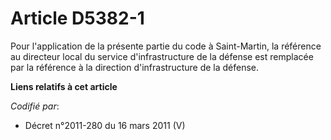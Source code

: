 # Article D5382-1

Pour l'application de la présente partie du code à Saint-Martin, la référence au directeur local du service d'infrastructure
de la défense est remplacée par la référence à la direction d'infrastructure de la défense.

**Liens relatifs à cet article**

_Codifié par_:

  - Décret n°2011-280 du 16 mars 2011 (V)

